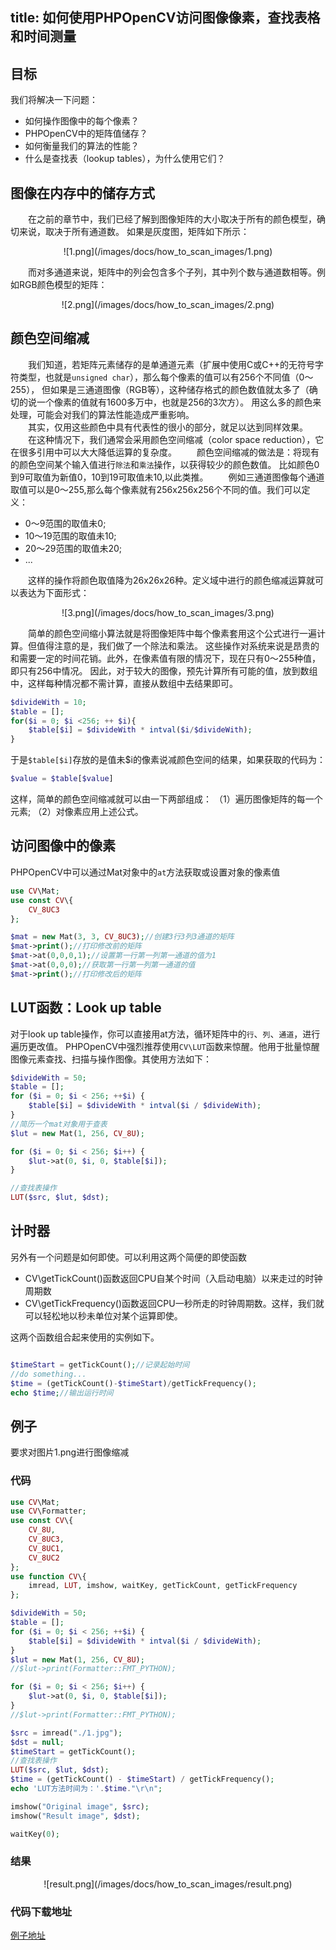 title: 如何使用PHPOpenCV访问图像像素，查找表格和时间测量
------------------------------------

## 目标

我们将解决一下问题：

- 如何操作图像中的每个像素？
- PHPOpenCV中的矩阵值储存？
- 如何衡量我们的算法的性能？
- 什么是查找表（lookup tables），为什么使用它们？

## 图像在内存中的储存方式

&emsp;&emsp;在之前的章节中，我们已经了解到图像矩阵的大小取决于所有的颜色模型，确切来说，取决于所有通道数。
如果是灰度图，矩阵如下所示：

<div align=center>
![1.png](/images/docs/how_to_scan_images/1.png)
</div>

&emsp;&emsp;而对多通道来说，矩阵中的列会包含多个子列，其中列个数与通道数相等。例如RGB颜色模型的矩阵：

<div align=center>
![2.png](/images/docs/how_to_scan_images/2.png)
</div>

## 颜色空间缩减

&emsp;&emsp;我们知道，若矩阵元素储存的是单通道元素（扩展中使用C或C++的无符号字符类型，也就是`unsigned char`），那么每个像素的值可以有256个不同值（0～255），
但如果是三通道图像（RGB等），这种储存格式的颜色数值就太多了（确切的说一个像素的值就有1600多万中，也就是256的3次方）。
用这么多的颜色来处理，可能会对我们的算法性能造成严重影响。  
&emsp;&emsp;其实，仅用这些颜色中具有代表性的很小的部分，就足以达到同样效果。  
&emsp;&emsp;在这种情况下，我们通常会采用颜色空间缩减（color space reduction），它在很多引用中可以大大降低运算的复杂度。
&emsp;&emsp;颜色空间缩减的做法是：将现有的颜色空间某个输入值进行`除法`和`乘法`操作，以获得较少的颜色数值。
比如颜色0到9可取值为新值0，10到19可取值未10,以此类推。
&emsp;&emsp;例如三通道图像每个通道取值可以是0～255,那么每个像素就有256x256x256个不同的值。我们可以定义：

- 0～9范围的取值未0;
- 10～19范围的取值未10;
- 20～29范围的取值未20;
- ...

&emsp;&emsp;这样的操作将颜色取值降为26x26x26种。定义域中进行的颜色缩减运算就可以表达为下面形式：
<div align=center>
![3.png](/images/docs/how_to_scan_images/3.png)
</div>

&emsp;&emsp;简单的颜色空间缩小算法就是将图像矩阵中每个像素套用这个公式进行一遍计算。但值得注意的是，我们做了一个除法和乘法。
这些操作对系统来说是昂贵的和需要一定的时间花销。此外，在像素值有限的情况下，现在只有0～255种值，即只有256中情况。
因此，对于较大的图像，预先计算所有可能的值，放到数组中，这样每种情况都不需计算，直接从数组中去结果即可。

```php
$divideWith = 10;
$table = [];
for($i = 0; $i <256; ++ $i){
    $table[$i] = $divideWith * intval($i/$divideWith);
}


```

于是`$table[$i]`存放的是值未$i的像素说减颜色空间的结果，如果获取的代码为：

```php
$value = $table[$value]
```

这样，简单的颜色空间缩减就可以由一下两部组成：
（1）遍历图像矩阵的每一个元素;
（2）对像素应用上述公式。

## 访问图像中的像素

PHPOpenCV中可以通过Mat对象中的`at`方法获取或设置对象的像素值

```php
use CV\Mat;
use const CV\{
    CV_8UC3
};

$mat = new Mat(3, 3, CV_8UC3);//创建3行3列3通道的矩阵
$mat->print();//打印修改前的矩阵
$mat->at(0,0,0,1);//设置第一行第一列第一通道的值为1
$mat->at(0,0,0);//获取第一行第一列第一通道的值
$mat->print();//打印修改后的矩阵

```



## LUT函数：Look up table
对于look up table操作，你可以直接用at方法，循环矩阵中的`行`、`列`、`通道`，进行遍历更改值。
PHPOpenCV中强烈推荐使用`CV\LUT`函数来惊醒。他用于批量惊醒图像元素查找、扫描与操作图像。其使用方法如下：

```php
$divideWith = 50;
$table = [];
for ($i = 0; $i < 256; ++$i) {
    $table[$i] = $divideWith * intval($i / $divideWith);
}
//简历一个mat对象用于查表
$lut = new Mat(1, 256, CV_8U);

for ($i = 0; $i < 256; $i++) {
    $lut->at(0, $i, 0, $table[$i]);
}

//查找表操作
LUT($src, $lut, $dst);

```


## 计时器
另外有一个问题是如何即使。可以利用这两个简便的即使函数

- CV\getTickCount()函数返回CPU自某个时间（入启动电脑）以来走过的时钟周期数
- CV\getTickFrequency()函数返回CPU一秒所走的时钟周期数。这样，我们就可以轻松地以秒未单位对某个运算即使。

这两个函数组合起来使用的实例如下。
```php

$timeStart = getTickCount();//记录起始时间
//do something... 
$time = (getTickCount()-$timeStart)/getTickFrequency();
echo $time;//输出运行时间

```

## 例子

要求对图片1.png进行图像缩减

### 代码
```php
use CV\Mat;
use CV\Formatter;
use const CV\{
    CV_8U,
    CV_8UC3,
    CV_8UC1,
    CV_8UC2
};
use function CV\{
    imread, LUT, imshow, waitKey, getTickCount, getTickFrequency
};

$divideWith = 50;
$table = [];
for ($i = 0; $i < 256; ++$i) {
    $table[$i] = $divideWith * intval($i / $divideWith);
}
$lut = new Mat(1, 256, CV_8U);
//$lut->print(Formatter::FMT_PYTHON);

for ($i = 0; $i < 256; $i++) {
    $lut->at(0, $i, 0, $table[$i]);
}
//$lut->print(Formatter::FMT_PYTHON);

$src = imread("./1.jpg");
$dst = null;
$timeStart = getTickCount();
//查找表操作
LUT($src, $lut, $dst);
$time = (getTickCount() - $timeStart) / getTickFrequency();
echo 'LUT方法时间为：'.$time."\r\n";

imshow("Original image", $src);
imshow("Result image", $dst);

waitKey(0);
```

### 结果
<div align=center>
![result.png](/images/docs/how_to_scan_images/result.png)
</div>

### 代码下载地址
[例子地址](https://github.com/phpopencv/tutorial-demo/tree/master/core/how_to_scan_images)

